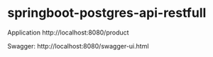 # springboot-postgres-api-restfull
Application http://localhost:8080/product

Swagger: http://localhost:8080/swagger-ui.html
